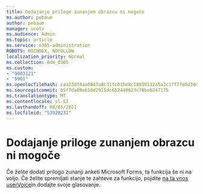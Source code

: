 ```yaml
---
title: Dodajanje priloge zunanjem obrazcu ni mogoče
ms.author: pebaum
author: pebaum
manager: scotv
ms.audience: Admin
ms.topic: article
ms.service: o365-administration
ROBOTS: NOINDEX, NOFOLLOW
localization_priority: Normal
ms.collection: Adm_O365
ms.custom:
- "9003121"
- "5901"
ms.openlocfilehash: caa23df4aa0847a8c31fc015e8c18859132a5a2c1ff7fe6d3dd98357671c3435
ms.sourcegitcommit: b5f7da89a650d2915dc652449623c78be6247175
ms.translationtype: MT
ms.contentlocale: sl-SI
ms.lasthandoff: 08/05/2021
ms.locfileid: "53920231"
---
```

# <a name="unable-to-add-an-attachment-to-an-externally-facing-form"></a>Dodajanje priloge zunanjem obrazcu ni mogoče

Če želite dodati prilogo zunanji anketi Microsoft Forms, ta funkcija še ni na voljo. Če želite spremljati stanje te zahteve za funkcijo, pojdite [na ta vnos userVoice](https://go.microsoft.com/fwlink/?linkid=2133069)in dodajte svoje glasovanje.
